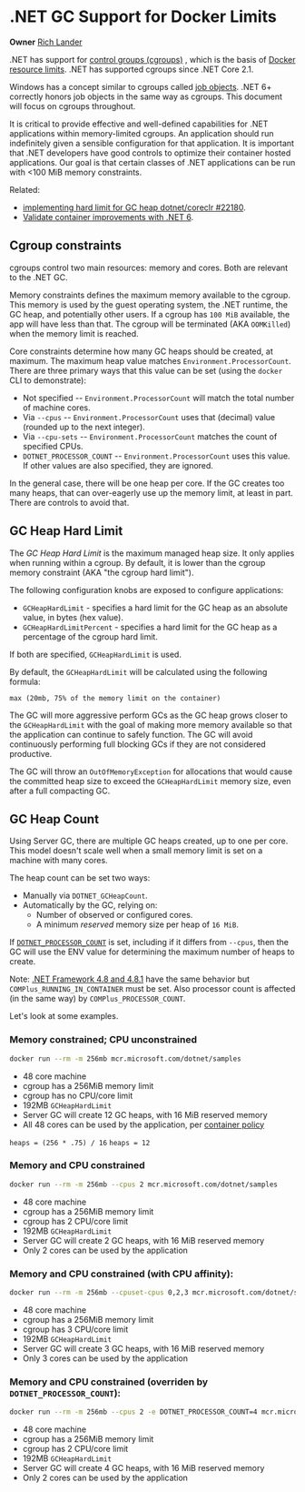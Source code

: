 # .NET GC Support for Docker Limits

**Owner** [Rich Lander](https://github.com/richlander)

.NET has support for [control groups (cgroups)](https://en.wikipedia.org/wiki/Cgroups) , which is the basis of [Docker resource limits](https://docs.docker.com/config/containers/resource_constraints/). .NET has supported cgroups since .NET Core 2.1.

Windows has a concept similar to cgroups called [job objects](https://docs.microsoft.com/windows/desktop/ProcThread/job-objects). .NET 6+ correctly honors job objects in the same way as cgroups. This document will focus on cgroups throughout.

It is critical to provide effective and well-defined capabilities for .NET applications within memory-limited cgroups. An application should run indefinitely given a sensible configuration for that application. It is important that .NET developers have good controls to optimize their container hosted applications. Our goal is that certain classes of .NET applications can be run with <100 MiB memory constraints.

Related:

- [implementing hard limit for GC heap dotnet/coreclr #22180](https://github.com/dotnet/coreclr/pull/22180).
- [Validate container improvements with .NET 6](https://github.com/dotnet/runtime/issues/53149).

## Cgroup constraints

cgroups control two main resources: memory and cores. Both are relevant to the .NET GC.

Memory constraints defines the maximum memory available to the cgroup. This memory is used by the guest operating system, the .NET runtime, the GC heap, and potentially other users. If a cgroup has `100 MiB` available, the app will have less than that. The cgroup will be terminated (AKA `OOMKilled`) when the memory limit is reached.

Core constraints determine how many GC heaps should be created, at maximum. The maximum heap value matches `Environment.ProcessorCount`. There are three primary ways that this value can be set (using the `docker` CLI to demonstrate):

- Not specified -- `Environment.ProcessorCount` will match the total number of machine cores.
- Via `--cpus` -- `Environment.ProcessorCount` uses that (decimal) value (rounded up to the next integer).
- Via `--cpu-sets` -- `Environment.ProcessorCount` matches the count of specified CPUs.
- `DOTNET_PROCESSOR_COUNT` -- `Environment.ProcessorCount` uses this value. If other values are also specified, they are ignored.

In the general case, there will be one heap per core. If the GC creates too many heaps, that can over-eagerly use up the memory limit, at least in part. There are controls to avoid that.

## GC Heap Hard Limit

The *GC Heap Hard Limit* is the maximum managed heap size. It only applies when running within a cgroup. By default, it is lower than the cgroup memory constraint (AKA "the cgroup hard limit").

The following configuration knobs are exposed to configure applications:

* `GCHeapHardLimit` - specifies a hard limit for the GC heap as an absolute value, in bytes (hex value).
* `GCHeapHardLimitPercent` - specifies a hard limit for the GC heap as a percentage of the cgroup hard limit.

If both are specified, `GCHeapHardLimit` is used.

By default, the `GCHeapHardLimit` will be calculated using the following formula:

```console
max (20mb, 75% of the memory limit on the container)
```

The GC will more aggressive perform GCs as the GC heap grows closer to the `GCHeapHardLimit` with the goal of making more memory available so that the application can continue to safely function. The GC will avoid continuously performing full blocking GCs if they are not considered productive.

The GC will throw an `OutOfMemoryException` for allocations that would cause the committed heap size to exceed the `GCHeapHardLimit` memory size, even after a full compacting GC.

## GC Heap Count

Using Server GC, there are multiple GC heaps created, up to one per core. This model doesn't scale well when a small memory limit is set on a machine with many cores.

The heap count can be set two ways:

- Manually via `DOTNET_GCHeapCount`.
- Automatically by the GC, relying on:
  - Number of observed or configured cores.
  - A minimum _reserved_ memory size per heap of `16 MiB`.

If [`DOTNET_PROCESSOR_COUNT`](https://github.com/dotnet/runtime/issues/48094) is set, including if it differs from `--cpus`, then the GC will use the ENV value for determining the maximum number of heaps to create.

Note: [.NET Framework 4.8 and 4.8.1](https://github.com/microsoft/dotnet-framework-docker/discussions/935) have the same behavior but `COMPlus_RUNNING_IN_CONTAINER` must be set. Also processor count is affected (in the same way) by `COMPlus_PROCESSOR_COUNT`.

Let's look at some examples.

### Memory constrained; CPU unconstrained

```bash
docker run --rm -m 256mb mcr.microsoft.com/dotnet/samples
```

* 48 core machine
* cgroup has a 256MiB memory limit
* cgroup has no CPU/core limit
* 192MB `GCHeapHardLimit`
* Server GC will create 12 GC heaps, with 16 MiB reserved memory
* All 48 cores can be used by the application, per [container policy](https://docs.docker.com/config/containers/resource_constraints/#cpu)

`heaps = (256 * .75) / 16`
`heaps = 12`

### Memory and CPU constrained

```bash
docker run --rm -m 256mb --cpus 2 mcr.microsoft.com/dotnet/samples
```

* 48 core machine
* cgroup has a 256MiB memory limit
* cgroup has 2 CPU/core limit
* 192MB `GCHeapHardLimit`
* Server GC will create 2 GC heaps, with 16 MiB reserved memory
* Only 2 cores can be used by the application

### Memory and CPU constrained (with CPU affinity):

```bash
docker run --rm -m 256mb --cpuset-cpus 0,2,3 mcr.microsoft.com/dotnet/samples
```

* 48 core machine
* cgroup has a 256MiB memory limit
* cgroup has 3 CPU/core limit
* 192MB `GCHeapHardLimit`
* Server GC will create 3 GC heaps, with 16 MiB reserved memory
* Only 3 cores can be used by the application

### Memory and CPU constrained (overriden by `DOTNET_PROCESSOR_COUNT`):

```bash
docker run --rm -m 256mb --cpus 2 -e DOTNET_PROCESSOR_COUNT=4 mcr.microsoft.com/dotnet/samples
```

* 48 core machine
* cgroup has a 256MiB memory limit
* cgroup has 2 CPU/core limit
* 192MB `GCHeapHardLimit`
* Server GC will create 4 GC heaps, with 16 MiB reserved memory
* Only 2 cores can be used by the application
